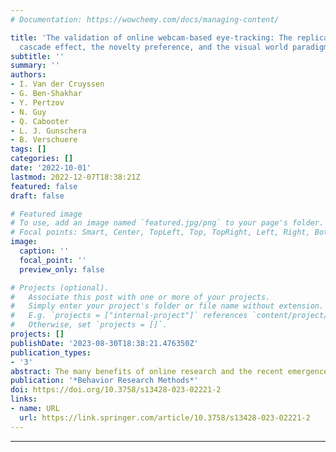 ```yaml
---
# Documentation: https://wowchemy.com/docs/managing-content/

title: 'The validation of online webcam-based eye-tracking: The replication of the
  cascade effect, the novelty preference, and the visual world paradigm'
subtitle: ''
summary: ''
authors:
- I. Van der Cruyssen
- G. Ben-Shakhar
- Y. Pertzov
- N. Guy
- Q. Cabooter
- L. J. Gunschera
- B. Verschuere
tags: []
categories: []
date: '2022-10-01'
lastmod: 2022-12-07T18:38:21Z
featured: false
draft: false

# Featured image
# To use, add an image named `featured.jpg/png` to your page's folder.
# Focal points: Smart, Center, TopLeft, Top, TopRight, Left, Right, BottomLeft, Bottom, BottomRight.
image:
  caption: ''
  focal_point: ''
  preview_only: false

# Projects (optional).
#   Associate this post with one or more of your projects.
#   Simply enter your project's folder or file name without extension.
#   E.g. `projects = ["internal-project"]` references `content/project/deep-learning/index.md`.
#   Otherwise, set `projects = []`.
projects: []
publishDate: '2023-08-30T18:38:21.476350Z'
publication_types:
- '3'
abstract: The many benefits of online research and the recent emergence of open-source eye-tracking libraries have sparked the interest in transferring time-consuming and expensive eye-tracking studies from lab to web. In the current study, we validate online webcam-based eye-tracking by replicating three robust eye-tracking studies (the cascade effect, n = 134, thenovelty preference, n = 45, and the visual world paradigm, n = 32) online using theparticipant's webcam as eye-tracker with the WebGazer.js library. We successfully replicatedall three effects, although the effect sizes of all three studies shrank by 20 to 27%. The visualworld paradigm was not only conducted online but also in the lab, using the same participantsand a standard laboratory eye-tracker. This showed that replication per se could not fullyaccount for the effect size shrinkage, but that the shrinkage is also due to the use of onlinewebcam-based eye-tracking, which is noisier. In conclusion, we argue that eye-trackingstudies with relatively large effects that do not require extremely high precision (e.g., studieswith 4 or fewer large regions of interest) can be done online using the participant’s webcam.We also make recommendations for how the quality of online webcam-based eye-trackingcould be improved. 
publication: '*Behavior Research Methods*'
doi: https://doi.org/10.3758/s13428-023-02221-2
links:
- name: URL
  url: https://link.springer.com/article/10.3758/s13428-023-02221-2
---
```


---
